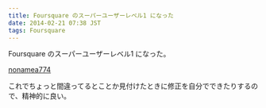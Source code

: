 ```yaml
---
title: Foursquare のスーパーユーザーレベル1 になった
date: 2014-02-21 07:38 JST
tags: Foursquare
---
```


Foursquare のスーパーユーザーレベル1 になった。

[nonamea774](https://ja.foursquare.com/nonamea774)

これでちょっと間違ってるとことか見付けたときに修正を自分でできたりするので、精神的に良い。
